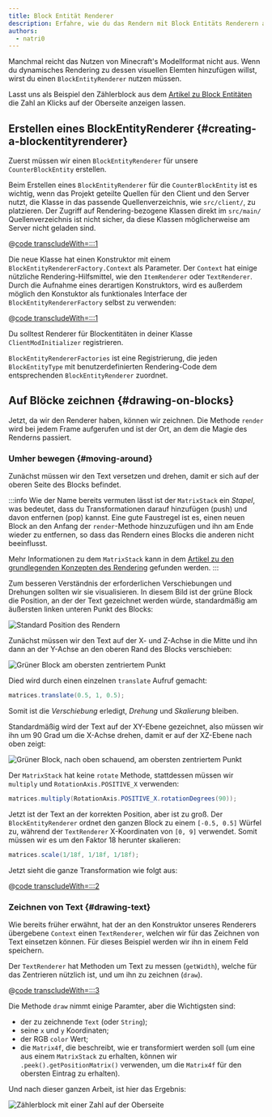```yaml
---
title: Block Entität Renderer
description: Erfahre, wie du das Rendern mit Block Entitäts Renderern aufwerten kannst.
authors:
  - natri0
---
```


Manchmal reicht das Nutzen von Minecraft's Modellformat nicht aus. Wenn du dynamisches Rendering zu dessen visuellen Elemten hinzufügen willst, wirst du einen `BlockEntityRenderer` nutzen müssen.

Lasst uns als Beispiel den Zählerblock aus dem [Artikel zu Block Entitäten](../blocks/block-entities) die Zahl an Klicks auf der Oberseite anzeigen lassen.

## Erstellen eines BlockEntityRenderer {#creating-a-blockentityrenderer}

Zuerst müssen wir einen `BlockEntityRenderer` für unsere `CounterBlockEntity` erstellen.

Beim Erstellen eines `BlockEntityRenderer` für die `CounterBlockEntity` ist es wichtig, wenn das Projekt geteilte Quellen für den Client und den Server nutzt, die Klasse in das passende Quellenverzeichnis, wie `src/client/`, zu platzieren. Der Zugriff auf Rendering-bezogene Klassen direkt im `src/main/` Quellenverzeichnis ist nicht sicher, da diese Klassen möglicherweise am Server nicht geladen sind.

@[code transcludeWith=:::1](@/reference/1.21.8/src/client/java/com/example/docs/rendering/blockentity/CounterBlockEntityRenderer.java)

Die neue Klasse hat einen Konstruktor mit einem `BlockEntityRendererFactory.Context` als Parameter. Der `Context` hat einige nützliche Rendering-Hilfsmittel, wie den `ItemRenderer` oder `TextRenderer`.
Durch die Aufnahme eines derartigen Konstruktors, wird es außerdem möglich den Konstuktor als funktionales Interface der `BlockEntityRendererFactory` selbst zu verwenden:

@[code transcludeWith=:::1](@/reference/1.21.8/src/client/java/com/example/docs/FabricDocsBlockEntityRenderer.java)

Du solltest Renderer für Blockentitäten in deiner Klasse `ClientModInitializer` registrieren.

`BlockEntityRendererFactories` ist eine Registrierung, die jeden `BlockEntityType` mit benutzerdefinierten Rendering-Code dem entsprechenden `BlockEntityRenderer` zuordnet.

## Auf Blöcke zeichnen {#drawing-on-blocks}

Jetzt, da wir den Renderer haben, können wir zeichnen. Die Methode `render` wird bei jedem Frame aufgerufen und ist der Ort, an dem die Magie des Renderns passiert.

### Umher bewegen {#moving-around}

Zunächst müssen wir den Text versetzen und drehen, damit er sich auf der oberen Seite des Blocks befindet.

:::info
Wie der Name bereits vermuten lässt ist der `MatrixStack` ein _Stapel_, was bedeutet, dass du Transformationen darauf hinzufügen (push) und davon entfernen (pop) kannst.
Eine gute Faustregel ist es, einen neuen Block an den Anfang der `render`-Methode hinzuzufügen und ihn am Ende wieder zu entfernen, so dass das Rendern eines Blocks die anderen nicht beeinflusst.

Mehr Informationen zu dem `MatrixStack` kann in dem [Artikel zu den grundlegenden Konzepten des Rendering](../rendering/basic-concepts) gefunden werden.
:::

Zum besseren Verständnis der erforderlichen Verschiebungen und Drehungen sollten wir sie visualisieren. In diesem Bild ist der grüne Block die Position, an der der Text gezeichnet werden würde, standardmäßig am äußersten linken unteren Punkt des Blocks:

![Standard Position des Rendern](/assets/develop/blocks/block_entity_renderer_1.png)

Zunächst müssen wir den Text auf der X- und Z-Achse in die Mitte und ihn dann an der Y-Achse an den oberen Rand des Blocks verschieben:

![Grüner Block am obersten zentriertem Punkt](/assets/develop/blocks/block_entity_renderer_2.png)

Died wird durch einen einzelnen `translate` Aufruf gemacht:

```java
matrices.translate(0.5, 1, 0.5);
```

Somit ist die _Verschiebung_ erledigt, _Drehung_ und _Skalierung_ bleiben.

Standardmäßig wird der Text auf der XY-Ebene gezeichnet, also müssen wir ihn um 90 Grad um die X-Achse drehen, damit er auf der XZ-Ebene nach oben zeigt:

![Grüner Block, nach oben schauend, am obersten zentriertem Punkt](/assets/develop/blocks/block_entity_renderer_3.png)

Der `MatrixStack` hat keine `rotate` Methode, stattdessen müssen wir `multiply` und `RotationAxis.POSITIVE_X` verwenden:

```java
matrices.multiply(RotationAxis.POSITIVE_X.rotationDegrees(90));
```

Jetzt ist der Text an der korrekten Position, aber ist zu groß. Der `BlockEntityRenderer` ordnet den ganzen Block zu einem `[-0.5, 0.5]` Würfel zu, während der `TextRenderer` X-Koordinaten von `[0, 9]` verwendet. Somit müssen wir es um den Faktor 18 herunter skalieren:

```java
matrices.scale(1/18f, 1/18f, 1/18f);
```

Jetzt sieht die ganze Transformation wie folgt aus:

@[code transcludeWith=:::2](@/reference/1.21.8/src/client/java/com/example/docs/rendering/blockentity/CounterBlockEntityRenderer.java)

### Zeichnen von Text {#drawing-text}

Wie bereits früher erwähnt, hat der an den Konstruktor unseres Renderers übergebene `Context` einen `TextRenderer`, welchen wir für das Zeichnen von Text einsetzen können. Für dieses Beispiel werden wir ihn in einem Feld speichern.

Der `TextRenderer` hat Methoden um Text zu messen (`getWidth`), welche für das Zentrieren nützlich ist, und um ihn zu zeichnen (`draw`).

@[code transcludeWith=:::3](@/reference/1.21.8/src/client/java/com/example/docs/rendering/blockentity/CounterBlockEntityRenderer.java)

Die Methode `draw` nimmt einige Paramter, aber die Wichtigsten sind:

- der zu zeichnende `Text` (oder `String`);
- seine `x` und `y` Koordinaten;
- der RGB `color` Wert;
- die `Matrix4f`, die beschreibt, wie er transformiert werden soll (um eine aus einem `MatrixStack` zu erhalten, können wir `.peek().getPositionMatrix()` verwenden, um die `Matrix4f` für den obersten Eintrag zu erhalten).

Und nach dieser ganzen Arbeit, ist hier das Ergebnis:

![Zählerblock mit einer Zahl auf der Oberseite](/assets/develop/blocks/block_entity_renderer_4.png)
